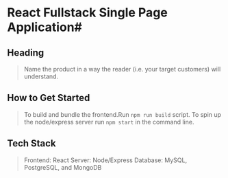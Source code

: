 # React Fullstack Single Page Application#
## Heading ##
  > Name the product in a way the reader (i.e. your target customers) will understand.

## How to Get Started ##
  > To build and bundle the frontend.Run `npm run build` script.
  > To spin up the node/express server run `npm start` in the command line. 
## Tech Stack ## 
  > Frontend: React 
  > Server: Node/Express
  > Database: MySQL, PostgreSQL, and MongoDB
